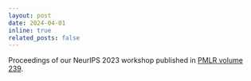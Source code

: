 ```yaml
---
layout: post
date: 2024-04-01
inline: true
related_posts: false
---
```


Proceedings of our NeurIPS 2023 workshop published in [PMLR volume 239](https://proceedings.mlr.press/v239/).
